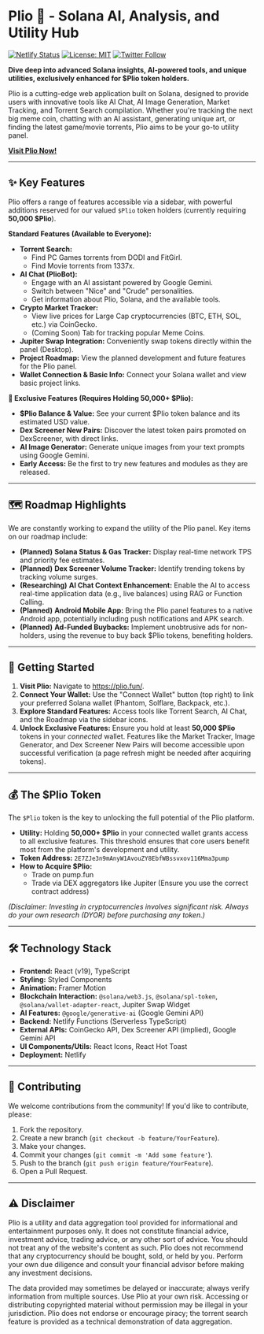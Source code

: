 # Plio 🔎 - Solana AI, Analysis, and Utility Hub

[![Netlify Status](https://api.netlify.com/api/v1/badges/1e13aef6-6174-471c-8802-02ab6c6137ae/deploy-status)](https://app.netlify.com/sites/plio-sol/deploys) [![License: MIT](https://img.shields.io/badge/License-MIT-yellow.svg)](https://opensource.org/licenses/MIT) [![Twitter Follow](https://img.shields.io/twitter/follow/PlioSol?style=social)](https://twitter.com/PlioSol)

**Dive deep into advanced Solana insights, AI-powered tools, and unique utilities, exclusively enhanced for $Plio token holders.**

Plio is a cutting-edge web application built on Solana, designed to provide users with innovative tools like AI Chat, AI Image Generation, Market Tracking, and Torrent Search compilation. Whether you're tracking the next big meme coin, chatting with an AI assistant, generating unique art, or finding the latest game/movie torrents, Plio aims to be your go-to utility panel.

**[Visit Plio Now!](https://plio.fun/)**

---

## ✨ Key Features

Plio offers a range of features accessible via a sidebar, with powerful additions reserved for our valued `$Plio` token holders (currently requiring **50,000 $Plio**).

**Standard Features (Available to Everyone):**

*   **Torrent Search:**
    *   Find PC Games torrents from DODI and FitGirl.
    *   Find Movie torrents from 1337x.
*   **AI Chat (PlioBot):**
    *   Engage with an AI assistant powered by Google Gemini.
    *   Switch between "Nice" and "Crude" personalities.
    *   Get information about Plio, Solana, and the available tools.
*   **Crypto Market Tracker:**
    *   View live prices for Large Cap cryptocurrencies (BTC, ETH, SOL, etc.) via CoinGecko.
    *   (Coming Soon) Tab for tracking popular Meme Coins.
*   **Jupiter Swap Integration:** Conveniently swap tokens directly within the panel (Desktop).
*   **Project Roadmap:** View the planned development and future features for the Plio panel.
*   **Wallet Connection & Basic Info:** Connect your Solana wallet and view basic project links.

**💎 Exclusive Features (Requires Holding 50,000+ $Plio):**

*   **$Plio Balance & Value:** See your current $Plio token balance and its estimated USD value.
*   **Dex Screener New Pairs:** Discover the latest token pairs promoted on DexScreener, with direct links.
*   **AI Image Generator:** Generate unique images from your text prompts using Google Gemini.
*   **Early Access:** Be the first to try new features and modules as they are released.

---

## 🗺️ Roadmap Highlights

We are constantly working to expand the utility of the Plio panel. Key items on our roadmap include:

*   **(Planned)** **Solana Status & Gas Tracker:** Display real-time network TPS and priority fee estimates.
*   **(Planned)** **Dex Screener Volume Tracker:** Identify trending tokens by tracking volume surges.
*   **(Researching)** **AI Chat Context Enhancement:** Enable the AI to access real-time application data (e.g., live balances) using RAG or Function Calling.
*   **(Planned)** **Android Mobile App:** Bring the Plio panel features to a native Android app, potentially including push notifications and APK search.
*   **(Planned)** **Ad-Funded Buybacks:** Implement unobtrusive ads for non-holders, using the revenue to buy back $Plio tokens, benefiting holders.

---

## 🚀 Getting Started

1.  **Visit Plio:** Navigate to https://plio.fun/.
2.  **Connect Your Wallet:** Use the "Connect Wallet" button (top right) to link your preferred Solana wallet (Phantom, Solflare, Backpack, etc.).
3.  **Explore Standard Features:** Access tools like Torrent Search, AI Chat, and the Roadmap via the sidebar icons.
4.  **Unlock Exclusive Features:** Ensure you hold at least **50,000 $Plio** tokens in your *connected* wallet. Features like the Market Tracker, Image Generator, and Dex Screener New Pairs will become accessible upon successful verification (a page refresh might be needed after acquiring tokens).

---

## 💰 The $Plio Token

The `$Plio` token is the key to unlocking the full potential of the Plio platform.

*   **Utility:** Holding **50,000+ $Plio** in your connected wallet grants access to all exclusive features. This threshold ensures that core users benefit most from the platform's development and utility.
*   **Token Address:** `2E7ZJe3n9mAnyW1AvouZY8EbfWBssvxov116Mma3pump`
*   **How to Acquire $Plio:**
    *   Trade on pump.fun
    *   Trade via DEX aggregators like Jupiter (Ensure you use the correct contract address)

*(Disclaimer: Investing in cryptocurrencies involves significant risk. Always do your own research (DYOR) before purchasing any token.)*

---

## 🛠 Technology Stack

*   **Frontend:** React (v19), TypeScript
*   **Styling:** Styled Components
*   **Animation:** Framer Motion
*   **Blockchain Interaction:** `@solana/web3.js`, `@solana/spl-token`, `@solana/wallet-adapter-react`, Jupiter Swap Widget
*   **AI Features:** `@google/generative-ai` (Google Gemini API)
*   **Backend:** Netlify Functions (Serverless TypeScript)
*   **External APIs:** CoinGecko API, Dex Screener API (implied), Google Gemini API
*   **UI Components/Utils:** React Icons, React Hot Toast
*   **Deployment:** Netlify

---

## 🤝 Contributing

We welcome contributions from the community! If you'd like to contribute, please:

1.  Fork the repository.
2.  Create a new branch (`git checkout -b feature/YourFeature`).
3.  Make your changes.
4.  Commit your changes (`git commit -m 'Add some feature'`).
5.  Push to the branch (`git push origin feature/YourFeature`).
6.  Open a Pull Request.

---

## ⚠️ Disclaimer

Plio is a utility and data aggregation tool provided for informational and entertainment purposes only. It does not constitute financial advice, investment advice, trading advice, or any other sort of advice. You should not treat any of the website's content as such. Plio does not recommend that any cryptocurrency should be bought, sold, or held by you. Perform your own due diligence and consult your financial advisor before making any investment decisions.

The data provided may sometimes be delayed or inaccurate; always verify information from multiple sources. Use Plio at your own risk. Accessing or distributing copyrighted material without permission may be illegal in your jurisdiction. Plio does not endorse or encourage piracy; the torrent search feature is provided as a technical demonstration of data aggregation.
